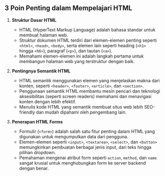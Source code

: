 ## 3 Poin Penting dalam Mempelajari HTML

1. **Struktur Dasar HTML**
   - HTML (HyperText Markup Language) adalah bahasa standar untuk membuat halaman web.
   - Struktur dokumen HTML terdiri dari elemen-elemen penting seperti `<html>`, `<head>`, `<body>`, serta elemen lain seperti heading (`<h1>` hingga `<h6>`), paragraf (`<p>`), dan tautan (`<a>`).
   - Memahami elemen-elemen ini adalah langkah pertama untuk membangun halaman web yang terstruktur dengan baik.

2. **Pentingnya Semantik HTML**
   - HTML semantik menggunakan elemen yang menjelaskan makna dari konten, seperti `<header>`, `<footer>`, `<article>`, dan `<section>`.
   - Penggunaan semantik HTML membantu mesin pencari dan teknologi aksesibilitas (seperti screen readers) memahami dan menavigasi konten dengan lebih efektif.
   - Menulis kode HTML yang semantik membuat situs web lebih SEO-friendly dan mudah dipahami oleh pengembang lain.

3. **Penerapan HTML Forms**
   - Formulir (`<form>`) adalah salah satu fitur penting dalam HTML yang digunakan untuk mengumpulkan data dari pengguna.
   - Elemen-elemen seperti `<input>`, `<textarea>`, `<select>`, dan `<button>` memungkinkan pembuatan berbagai jenis input, dari teks hingga pilihan dropdown.
   - Pemahaman mengenai atribut form seperti `action`, `method`, dan `name` sangat krusial untuk menghubungkan form ke server backend dengan benar.
